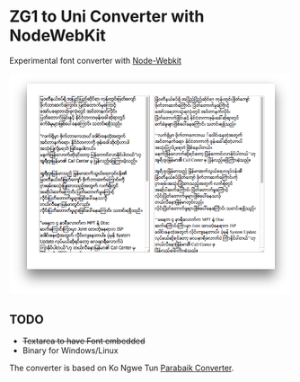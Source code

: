# ZG1 to Uni Converter with NodeWebKit

Experimental font converter with [Node-Webkit](https://github.com/rogerwang/node-webkit)

![Screenshot](https://raw.githubusercontent.com/yelinaung/mmfont-nwk/master/nwk-app.png)

## TODO
- ~~Textarea to have Font embedded~~
- Binary for Windows/Linux

The converter is based on Ko Ngwe Tun [Parabaik Converter](https://github.com/ngwestar/parabaik).
